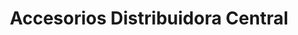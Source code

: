 ---
title: "Accesorios Distribuidora Central"
url: /cordoba/accesorios-distribuidora-central/
shop: Handy
---